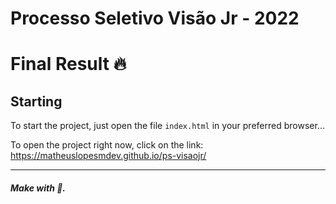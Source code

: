 # Processo Seletivo Visão Jr - 2022 


# Final Result 🔥 

## Starting 

To start the project, just open the file `index.html` in your preferred browser...

To open the project right now, click on the link: https://matheuslopesmdev.github.io/ps-visaojr/

--- 

##### Make with 🧠.
